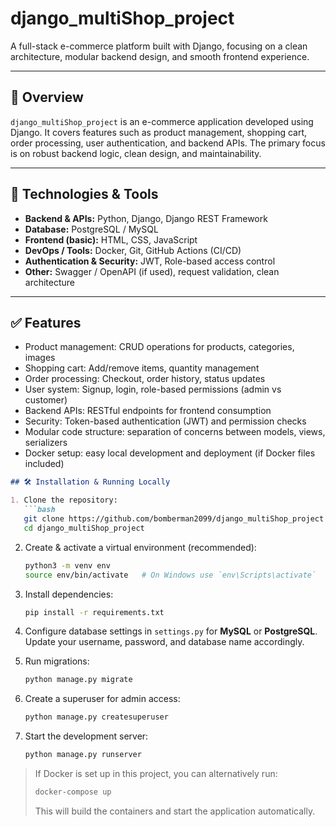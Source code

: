 # django_multiShop_project

A full-stack e-commerce platform built with Django, focusing on a clean architecture, modular backend design, and smooth frontend experience.

---

## 🚀 Overview

`django_multiShop_project` is an e-commerce application developed using Django. It covers features such as product management, shopping cart, order processing, user authentication, and backend APIs. The primary focus is on robust backend logic, clean design, and maintainability.

---

## 🧰 Technologies & Tools

- **Backend & APIs:** Python, Django, Django REST Framework  
- **Database:** PostgreSQL / MySQL  
- **Frontend (basic):** HTML, CSS, JavaScript  
- **DevOps / Tools:** Docker, Git, GitHub Actions (CI/CD)  
- **Authentication & Security:** JWT, Role-based access control  
- **Other:** Swagger / OpenAPI (if used), request validation, clean architecture  

---

## ✅ Features

- Product management: CRUD operations for products, categories, images  
- Shopping cart: Add/remove items, quantity management  
- Order processing: Checkout, order history, status updates  
- User system: Signup, login, role-based permissions (admin vs customer)  
- Backend APIs: RESTful endpoints for frontend consumption  
- Security: Token-based authentication (JWT) and permission checks  
- Modular code structure: separation of concerns between models, views, serializers  
- Docker setup: easy local development and deployment (if Docker files included)  


````markdown
## 🛠 Installation & Running Locally

1. Clone the repository:  
   ```bash
   git clone https://github.com/bomberman2099/django_multiShop_project.git
   cd django_multiShop_project
````

2. Create & activate a virtual environment (recommended):

   ```bash
   python3 -m venv env
   source env/bin/activate   # On Windows use `env\Scripts\activate`
   ```

3. Install dependencies:

   ```bash
   pip install -r requirements.txt
   ```

4. Configure database settings in `settings.py` for **MySQL** or **PostgreSQL**. Update your username, password, and database name accordingly.

5. Run migrations:

   ```bash
   python manage.py migrate
   ```

6. Create a superuser for admin access:

   ```bash
   python manage.py createsuperuser
   ```

7. Start the development server:

   ```bash
   python manage.py runserver
   ```

> If Docker is set up in this project, you can alternatively run:
>
> ```bash
> docker-compose up
> ```
>
> This will build the containers and start the application automatically.

```


